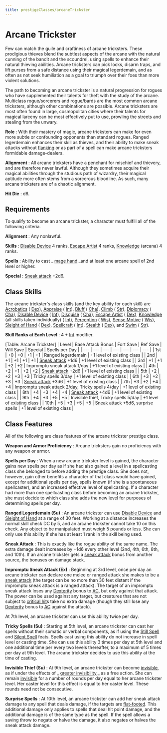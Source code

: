 ```yaml
---
title: prestigeClasses/arcaneTrickster
---
```

# Arcane Trickster

Few can match the guile and craftiness of arcane tricksters. These prodigious thieves blend the subtlest aspects of the arcane with the natural cunning of the bandit and the scoundrel, using spells to enhance their natural thieving abilities. Arcane tricksters can pick locks, disarm traps, and lift purses from a safe distance using their magical legerdemain, and as often as not seek humiliation as a goal to triumph over their foes than more violent solutions.

The path to becoming an arcane trickster is a natural progression for rogues who have supplemented their talents for theft with the study of the arcane. Multiclass rogue/sorcerers and rogue/bards are the most common arcane tricksters, although other combinations are possible. Arcane tricksters are most often found in large, cosmopolitan cities where their talents for magical larceny can be most effectively put to use, prowling the streets and stealing from the unwary.

**Role** : With their mastery of magic, arcane tricksters can make for even more subtle or confounding opponents than standard rogues. Ranged legerdemain enhances their skill as thieves, and their ability to make sneak attacks without [flanking](../combat.md#_flanking) or as part of a spell can make arcane tricksters formidable damage-dealers.

**Alignment** : All arcane tricksters have a penchant for mischief and thievery, and are therefore never lawful. Although they sometimes acquire their magical abilities through the studious path of wizardry, their magical aptitude more often stems from a sorcerous bloodline. As such, many arcane tricksters are of a chaotic alignment.

**Hit Die** : d6.

## Requirements

To qualify to become an arcane trickster, a character must fulfill all of the following criteria.

**Alignment** : Any nonlawful.

**Skills** : [Disable Device](../skills/disableDevice.md#_disable-device) 4 ranks, [Escape Artist](../skills/escapeArtist.md#_escape-artist) 4 ranks, [Knowledge](../skills/knowledge.md#_knowledge) (arcana) 4 ranks.

**Spells** : Ability to cast _ [mage hand](../spells/mageHand.md#_mage-hand) _and at least one arcane spell of 2nd level or higher.

**Special** : [Sneak attack](../classes/rogue.md#_sneak-attack) +2d6.

## Class Skills

The arcane trickster's class skills (and the key ability for each skill) are [Acrobatics](../skills/acrobatics.md#_acrobatics) ( [Dex](../gettingStarted.md#_dexterity)), [Appraise](../skills/appraise.md#_appraise) ( [Int](../gettingStarted.md#_intelligence)), [Bluff](../skills/bluff.md#_bluff) ( [Cha](../gettingStarted.md#_charisma-new)), [Climb](../skills/climb.md#_climb) ( [Str](../gettingStarted.md#_strength)), [Diplomacy](../skills/diplomacy.md#_diplomacy) ( [Cha](../gettingStarted.md#_charisma-new)), [Disable Device](../skills/disableDevice.md#_disable-device) ( [Int](../gettingStarted.md#_intelligence)), [Disguise](../skills/disguise.md#_disguise) ( [Cha](../gettingStarted.md#_charisma-new)), [Escape Artist](../skills/escapeArtist.md#_escape-artist) ( [Dex](../gettingStarted.md#_dexterity)), [Knowledge](../skills/knowledge.md#_knowledge) (all skills taken individually) ( [Int](../gettingStarted.md#_intelligence)), [Perception](../skills/perception.md#_perception) ( [Wis](../gettingStarted.md#_wisdom)), [Sense Motive](../skills/senseMotive.md#_sense-motive) ( [Wis](../gettingStarted.md#_wisdom)), [Sleight of Hand](../skills/sleightOfHand.md#_sleight-of-hand) ( [Dex](../gettingStarted.md#_dexterity)), [Spellcraft](../skills/spellcraft.md#_spellcraft) ( [Int](../gettingStarted.md#_intelligence)), [Stealth](../skills/stealth.md#_stealth) ( [Dex](../gettingStarted.md#_dexterity)), and [Swim](../skills/swim.md#_swim) ( [Str](../gettingStarted.md#_strength)).

**Skill Ranks at Each Level** : 4 + [Int](../gettingStarted.md#_intelligence) modifier.

[Table: Arcane Trickster]
| Level | Base Attack Bonus | Fort Save | Ref Save | Will Save | Special | Spells per Day |
| --- | --- | --- | --- | --- | --- | --- |
| 1st | +0 | +0 | +1 | +1 | Ranged legerdemain | +1 level of existing class |
| 2nd | +1 | +1 | +1 | +1 | [Sneak attack](../classes/rogue.md#_sneak-attack) +1d6 | +1 level of existing class |
| 3rd | +1 | +1 | +2 | +2 | Impromptu sneak attack 1/day | +1 level of existing class |
| 4th | +2 | +1 | +2 | +2 | [Sneak attack](../classes/rogue.md#_sneak-attack) +2d6 | +1 level of existing class |
| 5th | +2 | +2 | +3 | +3 | Tricky spells 3/day | +1 level of existing class |
| 6th | +3 | +2 | +3 | +3 | [Sneak attack](../classes/rogue.md#_sneak-attack) +3d6 | +1 level of existing class |
| 7th | +3 | +2 | +4 | +4 | Impromptu sneak attack 2/day, Tricky spells 4/day | +1 level of existing class |
| 8th | +4 | +3 | +4 | +4 | [Sneak attack](../classes/rogue.md#_sneak-attack) +4d6 | +1 level of existing class |
| 9th | +4 | +3 | +5 | +5 | Invisible thief, Tricky spells 5/day | +1 level of existing class |
| 10th | +5 | +3 | +5 | +5 | [Sneak attack](../classes/rogue.md#_sneak-attack) +5d6, surprise spells | +1 level of existing class |

## Class Features

All of the following are class features of the arcane trickster prestige class.

**Weapon and Armor Proficiency** : Arcane tricksters gain no proficiency with any weapon or armor.

**Spells per Day** : When a new arcane trickster level is gained, the character gains new spells per day as if she had also gained a level in a spellcasting class she belonged to before adding the prestige class. She does not, however, gain other benefits a character of that class would have gained, except for additional spells per day, spells known (if she is a spontaneous spellcaster), and an increased effective level of spellcasting. If a character had more than one spellcasting class before becoming an arcane trickster, she must decide to which class she adds the new level for purposes of determining spells per day.

**Ranged Legerdemain (Su)** : An arcane trickster can use [Disable Device](../skills/disableDevice.md#_disable-device) and [Sleight of Hand](../skills/sleightOfHand.md#_sleight-of-hand) at a range of 30 feet. Working at a distance increases the normal skill check DC by 5, and an arcane trickster cannot take 10 on this check. Any object to be manipulated must weigh 5 pounds or less. She can only use this ability if she has at least 1 rank in the skill being used.

**Sneak Attack** : This is exactly like the rogue ability of the same name. The extra damage dealt increases by +1d6 every other level (2nd, 4th, 6th, 8th, and 10th). If an arcane trickster gets a [sneak attack](../classes/rogue.md#_sneak-attack) bonus from another source, the bonuses on damage stack.

**Impromptu Sneak Attack (Ex)** : Beginning at 3rd level, once per day an arcane trickster can declare one melee or ranged attack she makes to be a [sneak attack](../classes/rogue.md#_sneak-attack) (the target can be no more than 30 feet distant if the impromptu sneak attack is a ranged attack). The target of an impromptu sneak attack loses any [Dexterity](../gettingStarted.md#_dexterity) bonus to [AC](../combat.md#_armor-class), but only against that attack. The power can be used against any target, but creatures that are not subject to [critical hit](../combat.md#_critical-hits)s take no extra damage (though they still lose any [Dexterity](../gettingStarted.md#_dexterity) bonus to [AC](../combat.md#_armor-class) against the attack).

At 7th level, an arcane trickster can use this ability twice per day.

**Tricky Spells (Su)** : Starting at 5th level, an arcane trickster can cast her spells without their somatic or verbal components, as if using the [Still Spell](../feats.md#_still-spell) and [Silent Spell](../feats.md#_silent-spell) feats. Spells cast using this ability do not increase in spell level or casting time. She can use this ability 3 times per day at 5th level and one additional time per every two levels thereafter, to a maximum of 5 times per day at 9th level. The arcane trickster decides to use this ability at the time of casting.

**Invisible Thief (Su)** : At 9th level, an arcane trickster can become [invisible](../glossary.md#_invisible), as if under the effects of _ [greater invisibility](../spells/invisibility.md#_invisibility-greater),_ as a free action. She can remain [invisible](../glossary.md#_invisible) for a number of rounds per day equal to her arcane trickster level. Her caster level for this effect is equal to her caster level. These rounds need not be consecutive.

**Surprise Spells** : At 10th level, an arcane trickster can add her sneak attack damage to any spell that deals damage, if the targets are [flat-footed](../glossary.md#_flat-footed). This additional damage only applies to spells that deal hit point damage, and the additional damage is of the same type as the spell. If the spell allows a saving throw to negate or halve the damage, it also negates or halves the sneak attack damage.

